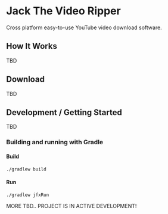 # Jack The Video Ripper

Cross platform easy-to-use YouTube video download software.

## How It Works

TBD

## Download 

TBD

## Development / Getting Started

TBD

### Building and running with Gradle

#### Build

```
./gradlew build
```

#### Run

```
./gradlew jfxRun 
```

MORE TBD.. PROJECT IS IN ACTIVE DEVELOPMENT!
